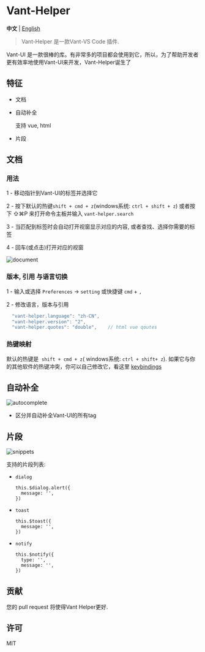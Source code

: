 # Vant-Helper

**中文** | [English](./README.md)

> Vant-Helper 是一款Vant-VS Code 插件.

Vant-UI 是一款很棒的库。有非常多的项目都会使用到它，所以，为了帮助开发者更有效率地使用Vant-UI来开发，Vant-Helper诞生了

## 特征

* 文档

* 自动补全

	支持 vue, html

* 片段


## 文档

### 用法

1 - 移动指针到Vant-UI的标签并选择它

2 - 按下默认的热键`shift + cmd + z`(windows系统: `ctrl + shift + z`) 或者按下 ⇧⌘P 来打开命令主板并输入 `vant-helper.search`

3 - 当匹配到标签时会自动打开视窗显示对应的内容,
    或者查找、选择你需要的标签

4 - 回车(或点击)打开对应的视窗

![document](https://cdn.jsdelivr.net/gh/noransu/images-myown@master/noransImage/usage.3o6dy34aat80.gif)


### 版本, 引用 与语言切换

1 - 输入或选择 `Preferences` -> `setting` 或快捷键 `cmd` + `,`

2 - 修改语言，版本与引用
```javascript
  "vant-helper.language": "zh-CN",
  "vant-helper.version": "2",
  "vant-helper.quotes": "double",    // html vue qoutes
```

### 热键映射

默认的热键是  `shift + cmd + z`( windows系统: `ctrl + shift+ z`). 如果它与你的其他软件的热键冲突，你可以自己修改它，看这里 [keybindings](https://code.visualstudio.com/docs/getstarted/keybindings#_keyboard-shortcuts-editor)


## 自动补全

![autocomplete](https://cdn.jsdelivr.net/gh/noransu/images-myown@master/noransImage/autoComplete.jvr10ydk88w.gif)

* 区分并自动补全Vant-UI的所有tag


## 片段

![snippets](https://cdn.jsdelivr.net/gh/noransu/images-myown@master/noransImage/snippets.6kx5xqdw42s0.gif)

支持的片段列表:

* `dialog`

  ```
  this.$dialog.alert({
    message: '',
  })
  ```

* `toast`

  ```
  this.$toast({
    message: '',
  })
  ```

* `notify`

  ```
  this.$notify({
    type: '',
    message: '',
  })
  ```

## 贡献

您的 pull request 将使得Vant Helper更好.

## 许可

MIT
